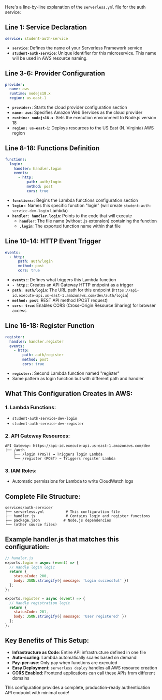Here's a line-by-line explanation of the `serverless.yml` file for the auth service:

## **Line 1: Service Declaration**
```yaml
service: student-auth-service
```
- **`service`**: Defines the name of your Serverless Framework service
- **`student-auth-service`**: Unique identifier for this microservice. This name will be used in AWS resource naming.

## **Line 3-6: Provider Configuration**
```yaml
provider:
  name: aws
  runtime: nodejs18.x
  region: us-east-1
```
- **`provider:`**: Starts the cloud provider configuration section
- **`name: aws`**: Specifies Amazon Web Services as the cloud provider
- **`runtime: nodejs18.x`**: Sets the execution environment to Node.js version 18
- **`region: us-east-1`**: Deploys resources to the US East (N. Virginia) AWS region

## **Line 8-18: Functions Definition**
```yaml
functions:
  login:
    handler: handler.login
    events:
      - http:
          path: auth/login
          method: post
          cors: true
```
- **`functions:`**: Begins the Lambda functions configuration section
- **`login:`**: Names this specific function "login" (will create `student-auth-service-dev-login` Lambda)
- **`handler: handler.login`**: Points to the code that will execute
  - **`handler`**: The file name (without .js extension) containing the function
  - **`.login`**: The exported function name within that file

## **Line 10-14: HTTP Event Trigger**
```yaml
events:
  - http:
      path: auth/login
      method: post
      cors: true
```
- **`events:`**: Defines what triggers this Lambda function
- **`- http:`**: Creates an API Gateway HTTP endpoint as a trigger
- **`path: auth/login`**: The URL path for this endpoint (`https://api-id.execute-api.us-east-1.amazonaws.com/dev/auth/login`)
- **`method: post`**: REST API method (POST request)
- **`cors: true`**: Enables CORS (Cross-Origin Resource Sharing) for browser access

## **Line 16-18: Register Function**
```yaml
register:
  handler: handler.register
  events:
    - http:
        path: auth/register
        method: post
        cors: true
```
- **`register:`**: Second Lambda function named "register"
- Same pattern as login function but with different path and handler

## **What This Configuration Creates in AWS:**

### **1. Lambda Functions:**
- `student-auth-service-dev-login`
- `student-auth-service-dev-register`

### **2. API Gateway Resources:**
```
API Gateway: https://api-id.execute-api.us-east-1.amazonaws.com/dev
├── /auth
    ├── /login (POST) → Triggers login Lambda
    └── /register (POST) → Triggers register Lambda
```

### **3. IAM Roles:**
- Automatic permissions for Lambda to write CloudWatch logs

## **Complete File Structure:**
```
services/auth-service/
├── serverless.yml          # This configuration file
├── handler.js              # Contains login and register functions
├── package.json           # Node.js dependencies
└── (other source files)
```

## **Example handler.js that matches this configuration:**
```javascript
// handler.js
exports.login = async (event) => {
  // Handle login logic
  return {
    statusCode: 200,
    body: JSON.stringify({ message: 'Login successful' })
  };
};

exports.register = async (event) => {
  // Handle registration logic
  return {
    statusCode: 201,
    body: JSON.stringify({ message: 'User registered' })
  };
};
```

## **Key Benefits of This Setup:**
- **Infrastructure as Code**: Entire API infrastructure defined in one file
- **Auto-scaling**: Lambda automatically scales based on demand
- **Pay-per-use**: Only pay when functions are executed
- **Easy Deployment**: `serverless deploy` handles all AWS resource creation
- **CORS Enabled**: Frontend applications can call these APIs from different domains

This configuration provides a complete, production-ready authentication API endpoint with minimal code!

